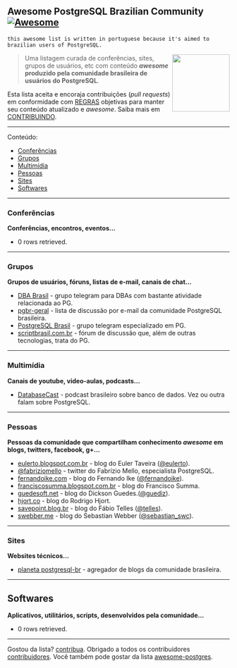 ## Awesome PostgreSQL Brazilian Community [![Awesome](https://cdn.rawgit.com/sindresorhus/awesome/d7305f38d29fed78fa85652e3a63e154dd8e8829/media/badge.svg)](https://github.com/sindresorhus/awesome) 

`this awesome list is written in portuguese because it's aimed to brazilian users of PostgreSQL.`

[<img src="http://www.unixstickers.com/image/cache/data/stickers/postgresql/xpostgresql_bumper.sh-340x340.png.pagespeed.ic.1B7sGPOsgM.png" align="right" width="130">](https://www.postgresql.org/)

>Uma listagem curada de conferências, sites, grupos de usuários, etc com conteúdo ***awesome* produzido pela comunidade brasileira de usuários do PostgreSQL**.

Esta lista aceita e encoraja contribuições (*pull requests*) em conformidade com [REGRAS](https://github.com/zidenis/awesome-postgres-br/blob/master/RULES.md) objetivas para manter seu conteúdo atualizado e *awesome*. Saiba mais em  [CONTRIBUINDO](https://github.com/zidenis/awesome-postgres-br/blob/master/CONTRIBUTING.md). 

----------

Conteúdo:

- [Conferências](#conferências)
- [Grupos](#grupos)
- [Multimídia](#multimídia)
- [Pessoas](#pessoas)
- [Sites](#sites)
- [Softwares](#softwares)

----------
### Conferências

**Conferências, encontros, eventos...**

- 0 rows retrieved. 

----------
### Grupos

**Grupos de usuários, fóruns, listas de e-mail, canais de chat...**

- [DBA Brasil](https://telegram.me/joinchat/BSo6ET1rO4Ba2eSOHyMhGg) - grupo telegram para DBAs com bastante atividade relacionada ao PG.
- [pgbr-geral](https://listas.postgresql.org.br/cgi-bin/mailman/listinfo/pgbr-geral) - lista de discussão por e-mail da comunidade PostgreSQL brasileira.
- [PostgreSQL Brasil](https://telegram.me/postgresqlbrbr) - grupo telegram especializado em PG.
- [scriptbrasil.com.br](http://www.scriptbrasil.com.br/forum/forum/78-postgresql/) - fórum de discussão que, além de outras tecnologias, trata do PG.

----------
### Multimídia

**Canais de youtube, video-aulas, podcasts...**

- [DatabaseCast](http://databasecast.com.br/) - podcast brasileiro sobre banco de dados. Vez ou outra falam sobre PostgreSQL.

----------
### Pessoas

**Pessoas da comunidade que compartilham conhecimento *awesome* em blogs, twitters, facebook, g+...**

- [eulerto.blogspot.com.br](http://eulerto.blogspot.com.br/) - blog do Euler Taveira ([@eulerto](https://twitter.com/eulerto)).
- [@fabriziomello](http://twitter.com/fabriziomello) - twitter do Fabrízio Mello, especialista PostgreSQL.
- [fernandoike.com](http://www.fernandoike.com/) - blog do Fernando Ike ([@fernandoike](https://twitter.com/fernandoike)).
- [franciscosumma.blogspot.com.br](http://franciscosumma.blogspot.com.br/) - blog do Francisco Summa.
- [guedesoft.net](http://guedesoft.net/blog) - blog do Dickson Guedes.([@guediz](https://twitter.com/guediz)).
- [hjort.co](http://www.hjort.co/) - blog do Rodrigo Hjort.
- [savepoint.blog.br](http://savepoint.blog.br/) - blog do Fábio Telles ([@telles](https://twitter.com/telles)).
- [swebber.me](http://swebber.me/) - blog do Sebastian Webber ([@sebastian_swc](https://twitter.com/sebastian_swc)).

----------
### Sites

**Websites técnicos...**

- [planeta postgresql-br](https://planeta.postgresql.org.br/) - agregador de blogs da comunidade brasileira.

----------
## Softwares
**Aplicativos, utilitários, scripts, desenvolvidos pela comunidade...**

- 0 rows retrieved. 

----------
Gostou da lista? [contribua](https://github.com/zidenis/awesome-postgres-br/blob/master/CONTRIBUTING.md). Obrigado a todos os contribuidores [contribuidores](https://github.com/zidenis/awesome-postgres-br/graphs/contributors). 
Você também pode gostar da lista [awesome-postgres](https://github.com/dhamaniasad/awesome-postgres#high-availability).
